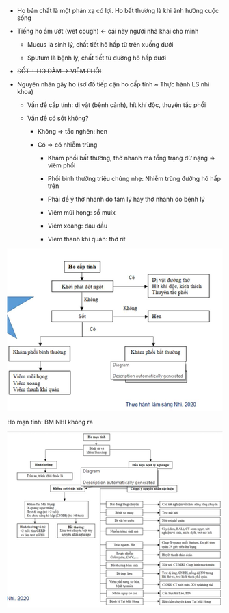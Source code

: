- Ho bản chất là một phản xạ có lợi. Ho bất thường là khi ảnh hưởng cuộc sống
  
- Tiếng ho ẩm ướt (wet cough) <- cái này người nhà khai cho mình 
  
	- Mucus là sinh lý, chất tiết hô hấp từ trên xuống dưới
  
	- Sputum là bệnh lý, chất tiết từ đường hô hấp dưới
  
- ~~SỐT + HO ĐÀM -> VIÊM PHỔI~~
  
- Nguyên nhân gây ho (sơ đồ tiếp cận ho cấp tính ~ Thực hành LS nhi khoa)
  
	- Vấn đề cấp tính: dị vật (bệnh cảnh), hít khí độc, thuyên tắc phổi
  
	- Vấn đề có sốt không?
  
		- Không => tắc nghẽn: hen
  
		- Có => có nhiễm trùng
  
			- Khám phổi bất thường, thở nhanh mà tổng trạng đừ nặng => viêm phổi
  
			- Phổi bình thường triệu chứng nhẹ: Nhiễm trùng đường hô hấp trên
  
			- Phải để ý thở nhanh do tâm lý hay thở nhanh do bệnh lý
  
			- Viêm mũi họng: sổ muix
  
			- Viêm xoang: đau đầu
  
			- VIem thanh khí quản: thở rít
  
![444](../../../../../200%20Files/image/image/Bu%E1%BB%95i%206%20-%20H%E1%BB%87%20H%C3%B4%20h%E1%BA%A5p%20(c%C3%B2n%20l%E1%BA%A1i)-1687395249607.jpeg)
  

  
Ho mạn tính: BM NHI không ra
  
![444](../../../../../200%20Files/image/image/Bu%E1%BB%95i%206%20-%20H%E1%BB%87%20H%C3%B4%20h%E1%BA%A5p%20(c%C3%B2n%20l%E1%BA%A1i)-1687395254376.jpeg)